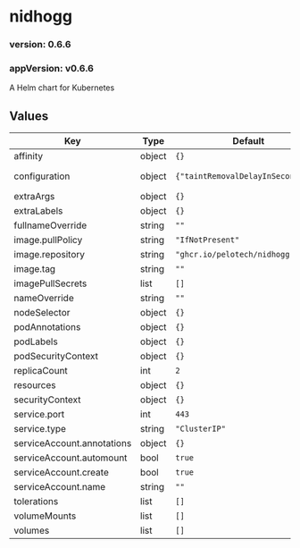 # nidhogg

### version: 0.6.6<!-- x-release-please-version -->

### appVersion: v0.6.6 <!-- x-release-please-version -->

A Helm chart for Kubernetes

## Values

| Key | Type | Default | Description |
|-----|------|---------|-------------|
| affinity | object | `{}` |  |
| configuration | object | `{"taintRemovalDelayInSeconds":5}` | Configuration for nidhogg |
|extraArgs | object | `{}` |  |
| extraLabels | object | `{}` |  |
| fullnameOverride | string | `""` |  |
| image.pullPolicy | string | `"IfNotPresent"` |  |
| image.repository | string | `"ghcr.io/pelotech/nidhogg"` |  |
| image.tag | string | `""` |  |
| imagePullSecrets | list | `[]` |  |
| nameOverride | string | `""` |  |
| nodeSelector | object | `{}` |  |
| podAnnotations | object | `{}` |  |
| podLabels | object | `{}` |  |
| podSecurityContext | object | `{}` |  |
| replicaCount | int | `2` |  |
| resources | object | `{}` |  |
| securityContext | object | `{}` |  |
| service.port | int | `443` |  |
| service.type | string | `"ClusterIP"` |  |
| serviceAccount.annotations | object | `{}` |  |
| serviceAccount.automount | bool | `true` |  |
| serviceAccount.create | bool | `true` |  |
| serviceAccount.name | string | `""` |  |
| tolerations | list | `[]` |  |
| volumeMounts | list | `[]` |  |
| volumes | list | `[]` |  |

